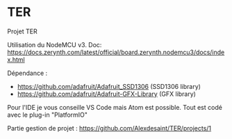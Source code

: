 # TER
Projet TER

Utilisation du NodeMCU v3. Doc:
https://docs.zerynth.com/latest/official/board.zerynth.nodemcu3/docs/index.html

Dépendance :
- https://github.com/adafruit/Adafruit_SSD1306 (SSD1306 library)
- https://github.com/adafruit/Adafruit-GFX-Library (GFX library)

Pour l'IDE je vous conseille VS Code mais Atom est possible.
Tout est codé avec le plug-in "PlatformIO"

Partie gestion de projet : https://github.com/Alexdesaint/TER/projects/1
